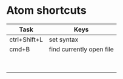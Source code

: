 # Atom shortcuts

| Task         	| Keys                     	|
|--------------	|--------------------------	|
| ctrl+Shift+L 	| set syntax               	|
| cmd+B        	| find currently open file 	|
|              	|                          	|
|              	|                          	|
|              	|                          	|
|              	|                          	|
|              	|                          	|
|              	|                          	|
|              	|                          	|
|              	|                          	|
